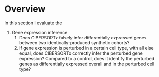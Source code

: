 # Overview

In this section I evaluate the

1. Gene expression inference
    1. Does CIBERSORTx falsely infer differentially expressed genes between two identically-produced synthetic cohorts?
    2. If gene expression is perturbed in a certain cell type, with all else equal, does CIBERSORTx correctly infer the perturbed gene expression? Compared to a control, does it identify the perturbed genes as differentially expressed overall and in the perturbed cell type?
